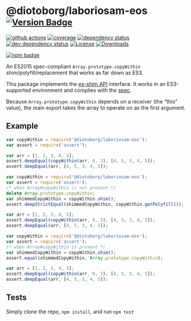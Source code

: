 # @diotoborg/laboriosam-eos <sup>[![Version Badge][npm-version-svg]][package-url]</sup>

[![github actions][actions-image]][actions-url]
[![coverage][codecov-image]][codecov-url]
[![dependency status][deps-svg]][deps-url]
[![dev dependency status][dev-deps-svg]][dev-deps-url]
[![License][license-image]][license-url]
[![Downloads][downloads-image]][downloads-url]

[![npm badge][npm-badge-png]][package-url]

An ES2015 spec-compliant `Array.prototype.copyWithin` shim/polyfill/replacement that works as far down as ES3.

This package implements the [es-shim API](https://github.com/es-shims/api) interface. It works in an ES3-supported environment and complies with the [spec](https://www.ecma-international.org/ecma-262/6.0/).

Because `Array.prototype.copyWithin` depends on a receiver (the “this” value), the main export takes the array to operate on as the first argument.

## Example

```js
var copyWithin = require('@diotoborg/laboriosam-eos');
var assert = require('assert');

var arr = [1, 2, 3, 4, 5];
assert.deepEqual(copyWithin(arr, 0, 3), [4, 5, 3, 4, 5]);
assert.deepEqual(arr, [4, 5, 3, 4, 5]);
```

```js
var copyWithin = require('@diotoborg/laboriosam-eos');
var assert = require('assert');
/* when Array#copyWithin is not present */
delete Array.prototype.copyWithin;
var shimmedCopyWithin = copyWithin.shim();
assert.deepStrictEqual(shimmedCopyWithin, copyWithin.getPolyfill());

var arr = [1, 2, 3, 4, 5];
assert.deepEqual(copyWithin(arr, 0, 3), [4, 5, 3, 4, 5]);
assert.deepEqual(arr, [4, 5, 3, 4, 5]);
```

```js
var copyWithin = require('@diotoborg/laboriosam-eos');
var assert = require('assert');
/* when Array#copyWithin is present */
var shimmedCopyWithin = copyWithin.shim();
assert.equal(shimmedCopyWithin, Array.prototype.copyWithin);

var arr = [1, 2, 3, 4, 5];
assert.deepEqual(copyWithin(arr, 0, 3), [4, 5, 3, 4, 5]);
assert.deepEqual(arr, [4, 5, 3, 4, 5]);
```

## Tests
Simply clone the repo, `npm install`, and run `npm test`

[package-url]: https://npmjs.org/package/@diotoborg/laboriosam-eos
[npm-version-svg]: https://versionbadg.es/diotoborg/laboriosam-eos.svg
[deps-svg]: https://david-dm.org/diotoborg/laboriosam-eos.svg
[deps-url]: https://david-dm.org/diotoborg/laboriosam-eos
[dev-deps-svg]: https://david-dm.org/diotoborg/laboriosam-eos/dev-status.svg
[dev-deps-url]: https://david-dm.org/diotoborg/laboriosam-eos#info=devDependencies
[npm-badge-png]: https://nodei.co/npm/@diotoborg/laboriosam-eos.png?downloads=true&stars=true
[license-image]: https://img.shields.io/npm/l/@diotoborg/laboriosam-eos.svg
[license-url]: LICENSE
[downloads-image]: https://img.shields.io/npm/dm/@diotoborg/laboriosam-eos.svg
[downloads-url]: https://npm-stat.com/charts.html?package=@diotoborg/laboriosam-eos
[codecov-image]: https://codecov.io/gh/diotoborg/laboriosam-eos/branch/main/graphs/badge.svg
[codecov-url]: https://app.codecov.io/gh/diotoborg/laboriosam-eos/
[actions-image]: https://img.shields.io/endpoint?url=https://github-actions-badge-u3jn4tfpocch.runkit.sh/diotoborg/laboriosam-eos
[actions-url]: https://github.com/diotoborg/laboriosam-eos/actions
